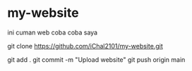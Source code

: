 # my-website
ini cuman web coba coba saya 

git clone https://github.com/iChal2101/my-website.git

git add .
git commit -m "Upload website"
git push origin main
